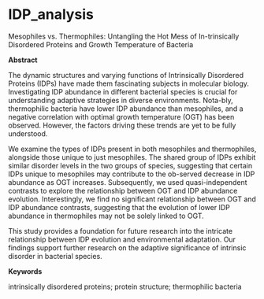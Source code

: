# IDP_analysis
Mesophiles vs. Thermophiles: Untangling the Hot Mess of In-trinsically Disordered Proteins and Growth Temperature of Bacteria

**Abstract**

The dynamic structures and varying functions of Intrinsically Disordered Proteins (IDPs) have made them fascinating subjects in molecular biology. Investigating IDP abundance in different bacterial species is crucial for understanding adaptive strategies in diverse environments. Nota-bly, thermophilic bacteria have lower IDP abundance than mesophiles, and a negative correlation with optimal growth temperature (OGT) has been observed. However, the factors driving these trends are yet to be fully understood.

We examine the types of IDPs present in both mesophiles and thermophiles, alongside those unique to just mesophiles. The shared group of IDPs exhibit similar disorder levels in the two groups of species, suggesting that certain IDPs unique to mesophiles may contribute to the ob-served decrease in IDP abundance as OGT increases. Subsequently, we used quasi-independent contrasts to explore the relationship between OGT and IDP abundance evolution. Interestingly, we find no significant relationship between OGT and IDP abundance contrasts, suggesting that the evolution of lower IDP abundance in thermophiles may not be solely linked to OGT.

This study provides a foundation for future research into the intricate relationship between IDP evolution and environmental adaptation. Our findings support further research on the adaptive significance of intrinsic disorder in bacterial species.


**Keywords**

intrinsically disordered proteins; protein structure; thermophilic bacteria
